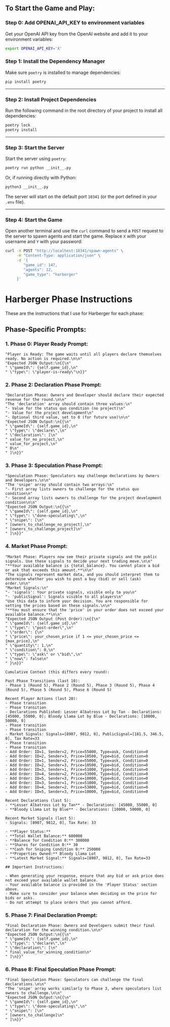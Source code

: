 ## **To Start the Game and Play:**

### **Step 0: Add OPENAI_API_KEY to environment variables**
Get your OpenAI API key from the OpenAI website and add it to your environment variables:

```bash
export OPENAI_API_KEY='X'
```

### **Step 1: Install the Dependency Manager**
Make sure `poetry` is installed to manage dependencies:
```bash
pip install poetry
```

---

### **Step 2: Install Project Dependencies**
Run the following command in the root directory of your project to install all dependencies:
```bash
poetry lock
poetry install
```

---

### **Step 3: Start the Server**
Start the server using `poetry`:
```bash
poetry run python __init__.py
```

Or, if running directly with Python:
```bash
python3 __init__.py
```

The server will start on the default port `10341` (or the port defined in your `.env` file).

---

### **Step 4: Start the Game**
Open another terminal and use the `curl` command to send a `POST` request to the server to spawn agents and start the game. Replace `X` with your username and `Y` with your password:

```bash
curl -X POST "http://localhost:10341/spawn-agents" \
     -H "Content-Type: application/json" \
     -d '{
        "game_id": 147,
        "agents": 12,
        "game_type": "harberger"
     }'
```


# Harberger Phase Instructions

These are the instructions that I use for Harberger for each phase:

## Phase-Specific Prompts:

### 1. **Phase 0: Player Ready Prompt**:
```plaintext
"Player is Ready: The game waits until all players declare themselves ready. No action is required.\n\n"
"Expected JSON Output:\n{{\n"
" \"gameId\": {self.game_id},\n"
" \"type\": \"player-is-ready\"\n}}"
```

### 2. **Phase 2: Declaration Phase Prompt**:
```plaintext
"Declaration Phase: Owners and Developer should declare their expected revenue for the round.\n\n"
"The 'declaration' array should contain three values:\n"
"- Value for the status quo condition (no project)\n"
"- Value for the project development\n"
"- Optional third value, set to 0 (for future use)\n\n"
"Expected JSON Output:\n{{\n"
" \"gameId\": {self.game_id},\n"
" \"type\": \"declare\",\n"
" \"declaration\": [\n"
" value_for_no_project,\n"
" value_for_project,\n"
" 0\n"
" ]\n}}"
```

### 3. **Phase 3: Speculation Phase Prompt**:
```plaintext
"Speculation Phase: Speculators may challenge declarations by Owners and Developers.\n\n"
"The 'snipe' array should contain two arrays:\n"
"- First array lists owners to challenge for the status quo condition\n"
"- Second array lists owners to challenge for the project development condition\n\n"
"Expected JSON Output:\n{{\n"
" \"gameId\": {self.game_id},\n"
" \"type\": \"done-speculating\",\n"
" \"snipe\": [\n"
" [owners_to_challenge_no_project],\n"
" [owners_to_challenge_project]\n"
" ]\n}}"
```

### 4. **Market Phase Prompt**:
```plaintext
"Market Phase: Players now see their private signals and the public signals. Use these signals to decide your next trading move.\n\n"
"**Your available balance is {total_balance}. You cannot place a bid or ask that exceeds this amount.**\n\n"
"The signals represent market data, and you should interpret them to determine whether you wish to post a buy (bid) or sell (ask) order.\n\n"
"Market Signals:\n"
"- 'signals': Your private signals, visible only to you\n"
"- 'publicSignal': Signals visible to all players\n"
"Use this data to inform your decision. You are responsible for setting the prices based on these signals.\n\n"
"**You must ensure that the 'price' in your order does not exceed your available balance.**\n\n"
"Expected JSON Output (Post Order):\n{{\n"
" \"gameId\": {self.game_id},\n"
" \"type\": \"post-order\",\n"
" \"order\": {\n"
" \"price\": your_chosen_price if 1 <= your_chosen_price <= {max_price},\n"
" \"quantity\": 1,\n"
" \"condition\": 0,\n"
" \"type\": \"ask\" or \"bid\",\n"
" \"now\": false\n"
" }\n}}"

Cumulative Context (this differs every round):

Past Phase Transitions (last 10):
- Phase 1 (Round 5), Phase 2 (Round 5), Phase 3 (Round 5), Phase 4 (Round 5), Phase 5 (Round 5), Phase 6 (Round 5)

Recent Player Actions (last 20):
- Phase transition
- Phase transition
- Declarations Published: Lesser Albatross Lot by Tan - Declarations: [45000, 55000, 0]; Bloody Llama Lot by Blue - Declarations: [10000, 50000, 0]
- Phase transition
- Phase transition
- Market Signals: Signals=[8907, 9812, 0], PublicSignal=[181.5, 346.5, 0], Tax Rate=33
- Phase transition
- Phase transition
- Add Order: ID=1, Sender=2, Price=55000, Type=ask, Condition=0
- Add Order: ID=2, Sender=3, Price=10500, Type=bid, Condition=0
- Add Order: ID=1, Sender=2, Price=55000, Type=ask, Condition=0
- Add Order: ID=2, Sender=3, Price=10500, Type=bid, Condition=0
- Add Order: ID=3, Sender=1, Price=51000, Type=bid, Condition=0
- Add Order: ID=4, Sender=2, Price=53000, Type=bid, Condition=0
- Add Order: ID=5, Sender=3, Price=10000, Type=bid, Condition=0
- Add Order: ID=3, Sender=1, Price=51000, Type=bid, Condition=0
- Add Order: ID=4, Sender=2, Price=53000, Type=bid, Condition=0
- Add Order: ID=5, Sender=3, Price=10000, Type=bid, Condition=0

Recent Declarations (last 5):
- **Lesser Albatross Lot by Tan** - Declarations: [45000, 55000, 0]
- **Bloody Llama Lot by Blue** - Declarations: [10000, 50000, 0]

Recent Market Signals (last 5):
- Signals: [8907, 9812, 0], Tax Rate: 33

- **Player Status:**
- **Total Wallet Balance:** 600000
- **Balance for Condition 0:** 300000
- **Shares for Condition 0:** 30
- **Cash for Sniping Condition 0:** 250000
- **Properties Owned:** Bloody Llama Lot
- **Latest Market Signal:** Signals=[8907, 9812, 0], Tax Rate=33

## Important Instructions:

- When generating your response, ensure that any bid or ask price does not exceed your available wallet balance.
- Your available balance is provided in the 'Player Status' section above.
- Make sure to consider your balance when deciding on the price for bids or asks.
- Do not attempt to place orders that you cannot afford.
```

### 5. **Phase 7: Final Declaration Prompt**:
```plaintext
"Final Declaration Phase: Owners and Developers submit their final declaration for the winning condition.\n\n"
"Expected JSON Output:\n{{\n"
" \"gameId\": {self.game_id},\n"
" \"type\": \"declare\",\n"
" \"declaration\": [\n"
" final_value_for_winning_condition\n"
" ]\n}}"
```

### 6. **Phase 8: Final Speculation Phase Prompt**:
```plaintext
"Final Speculation Phase: Speculators can challenge the final declarations.\n\n"
"The 'snipe' array works similarly to Phase 3, where speculators list owners to challenge.\n\n"
"Expected JSON Output:\n{{\n"
" \"gameId\": {self.game_id},\n"
" \"type\": \"done-speculating\",\n"
" \"snipe\": [\n"
" [owners_to_challenge]\n"
" ]\n}}"
```
